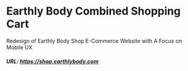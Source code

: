 # Earthly Body Combined Shopping Cart
Redesign of Earthly Body Shop E-Commerce Website with A Focus on Mobile UX
##### URL: https://shop.earthlybody.com
